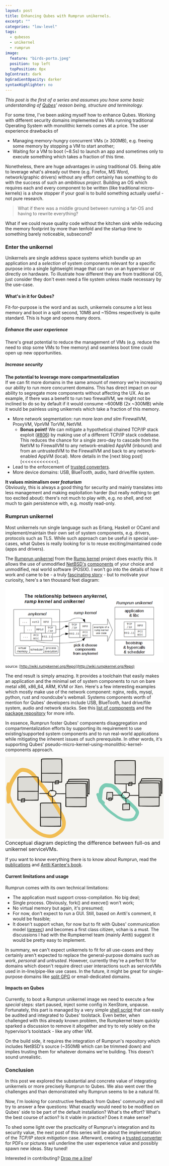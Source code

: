 ```yaml
---
layout: post
title: Enhancing Qubes with Rumprun unikernels.
excerpt: ""
categories: "low-level"
tags:
  - qubesos
  - unikernel
  - rumprun
image:
  feature: "birds-porto.jpeg"
  position: top left
  topPosition: 0px
bgContrast: dark
bgGradientOpacity: darker
syntaxHighlighter: no
---
```


_This post is the first of a series and assumes you have some basic understanding of [Qubes](https://qubes-os.org)' reason being, structure and terminology._

For some time, I've been asking myself how to enhance Qubes. Working with different security domains implemented as VMs running traditional Operating System with monolithic kernels comes at a price. The user experience drawbacks of

- Managing memory-hungry concurrent VMs (&ge; 300MB), e.g. freeing some memory by stopping a VM to start another;
- Waiting for a VM to boot (~8.5s) to launch an app and sometimes only to execute something which takes a fraction of this time.

Nonetheless, there are huge advantages in using traditional OS. Being able to leverage what's already out there (e.g. Firefox, MS Word, network/graphic drivers) without any effort certainly has something to do with the success of such an _ambitious project_. Building an OS which requires each and every component to be written (like traditional micro-kernels) is a show stopper if your goal is to build something actually useful - not pure research.

<blockquote class="largeQuote">
What if there was a middle ground between running a fat-OS and having to rewrite everything?
</blockquote>

What if we could reuse quality code without the kitchen sink while reducing the memory footprint by more than tenfold and the startup time to something barely noticeable, subsecond?

### Enter the unikernel

Unikernels are single address space systems which bundle up an application and a *selection* of system components relevant for a specific purpose into a single lightweight image that can run on an hypervisor or directly on hardware. To illustrate how different they are from traditional OS, just consider they don't even need a file system unless made necessary by the use-case.

#### What's in it for Qubes?

Fit-for-purpose is the word and as such, unikernels consume a lot less memory and boot in a split second, 10MB and ~150ms respectively is quite standard. This is huge and opens many doors.

##### Enhance the user experience

There's great potential to reduce the management of VMs (e.g. reduce the need to stop some VMs to free memory) and seamless boot time could open up new opportunities.

##### Increase security

**The potential to leverage more compartmentalization**  
  If we can fit more domains in the same amount of memory we're increasing our ability to run more concurrent domains. This has direct impact on our ability to segregate more components without affecting the UX. As an example, if there was a benefit to run two firewallVM, we might not be inclined to do so by default if it would consume ~600MB (2x ~300MB) while it would be painless using unikernels which take a fraction of this memory.

  - More network segmentation: run more _lean and slim_ FirewallVM, ProxyVM, VpnVM TorVM, NetVM.
    - **Bonus point!** We can mitigate a hypothetical chained TCP/IP stack exploit ([#806](https://github.com/QubesOS/qubes-issues/issues/806)) by making use of a different TCP/IP stack codebase. This reduces the chance for a single zero-day to cascade from the NetVM to FirewallVM to any network-enabled AppVM (inbound) and from an untrustedVM to the FirewallVM and back to any network-enabled AppVM (local). More details in the [next blog post](<<<<<<<<<<<<).
  - Lead to the enforcement of [trusted converters](http://blog.invisiblethings.org/2013/02/21/converting-untrusted-pdfs-into-trusted.html).
  - More device domains: USB, BlueTooth, audio, hard drive/file system.

**It values minimalism over _featurism_**  
  Obviously, this is always a good thing for security and mainly translates into less management and making exploitation harder (but really nothing to get too excited about): there's not much to play with, e.g. no shell, and not much to gain persistence with, e.g. mostly read-only.

### Rumprun unikernel
Most unikernels run single language such as Erlang, Haskell or OCaml and implement/maintain their own set of system components, e.g. drivers, protocols such as TLS. While such approach can be useful in special use-cases, what Qubes is really looking for is to reuse exciting/maintained code (apps and drivers).

The [Rumprun unikernel](http://repo.rumpkernel.org/rumprun) from the [Rump kernel](http://rumpkernel.org) project does exactly this. It allows the use of unmodified [NetBSD's](https://netbsd.org) [components](/misc/rump-make_describe-2015-10.txt) of your choice and unmodified, real world software (POSIX). I won't go into the details of how it work and came to be - a truly [fascinating story](https://blog.xenproject.org/2015/08/06/on-rump-kernels-and-the-rumprun-unikernel/) - but to motivate your curiosity, here's a ten thousand feet diagram:

![anykernel and rumpkernel to unikernel](/img/posts/anyunirumpkernel.png)
<small>
source: [http://wiki.rumpkernel.org/Repo](http://wiki.rumpkernel.org/Repo)
</small>

The end result is simply amazing. It provides a toolchain that easily makes an application and the minimal set of system components to run on bare metal x86, x86_64, ARM, KVM or Xen. Here's a few interesting examples which mostly make use of the network component: nginx, redis, mysql, python, rust and roundcube's webmail. Systems components worth of mention for Qubes' developers include USB, BlueTooth, hard drive/file system, audio and network stacks. See this [list of components](/misc/rump-make_describe-2015-10.txt) and the [package repository](http://repo.rumpkernel.org/rumprun-packages) for more info.

In essence, Rumprun foster Qubes' components disaggregation and compartmentalization efforts by supporting its requirement to use existing/supported system components and to run real-world applications while mitigating the inherent issues of such prerequisite. In other words, it's supporting Qubes' pseudo-micro-kernel-using-monolithic-kernel-components approach.

![tcp ip stop reverse cascade](/img/posts/qubes-full-vs-uni.png)
<small style="font-size: 16px">
Conceptual diagram depicting the difference between full-os and unikernel serviceVMs.
</small>

If you want to know everything there is to know about Rumprun, read the [publications](http://wiki.rumpkernel.org/Info%3A-Publications-and-Talks) and [Antti Kantee's book](http://repo.rumpkernel.org/book).

#### Current limitations and usage

Rumprun comes with its own technical limitations:

- The application must support cross-compilation. No big deal;
- Single process. Obviously, fork() and execve() won't work;
- No virtual memory but again, it's presumed;
- For now, don't expect to run a GUI. Still, based on Antti's comment, it would be feasible;
- It doesn't support vchan, for now but to fit with Qubes' communication model ([qrexec](https://www.qubes-os.org/en/doc/qrexec/)) and becomes a first class citizen, vchan is a must. The discussions I had with the Rumpkernel team (mainly Antti) suggest it would be pretty easy to implement.

In summary, we can't expect unikernels to fit for all use-cases and they certainly aren't expected to replace the general-purpose domains such as *work*, *personal* and *untrusted*. However, currently they're a perfect fit for domains which doesn't require direct user interactions such as serviceVMs used in in-line/pipe-like use cases. In the future, it might be great for single-purpose domains like [split GPG](https://www.qubes-os.org/doc/split-gpg/) or email-dedicated domains.

#### Impacts on Qubes

Currently, to boot a Rumprun unikernel image we need to execute a few *special* steps: start paused, inject some config in XenStore, unpause. Fortunately, this part is managed by a very simple [shell script](https://github.com/rumpkernel/rumprun/blob/master/app-tools/rumprun) that can easily be audited and integrated to Qubes' toolstack. Even better, when challenged with this already known problem, the Rumpkernel team quickly sparked a discussion to remove it altogether and try to rely solely on the hypervisor’s toolstack - like any other VM.

On the build side, it requires the integration of Rumprun's repository which includes NetBSD's source (~350MB which can be trimmed down) and implies trusting them for whatever domains we're building. This doesn't sound unrealistic.

### Conclusion

In this post we explored the substantial and concrete value of integrating unikernels or more precisely Rumprun to Qubes. We also went over the challenges and than demonstrated why Rumprun seems to be a natural fit.

Now, I'm looking for constructive feedback from Qubes' community and will try to answer a few questions: What exactly would need to be modified on Qubes' side to be part of the default installation? What's the effort? What's the best course of action? Is it viable in practice? Does it make sense?

To shed some light over the practicality of Rumprun's integration and its security value, the next post of this series will be about the implementation of the *TCP/IP stack mitigation* case. Afterward, creating a [trusted converter](http://theinvisiblethings.blogspot.ca/2013/02/converting-untrusted-pdfs-into-trusted.html) for PDFs or pictures will underline the user experience value and possibly spawn new ideas. Stay tuned!

Interested in contributing? [Drop me a line](/about/#contact)!
